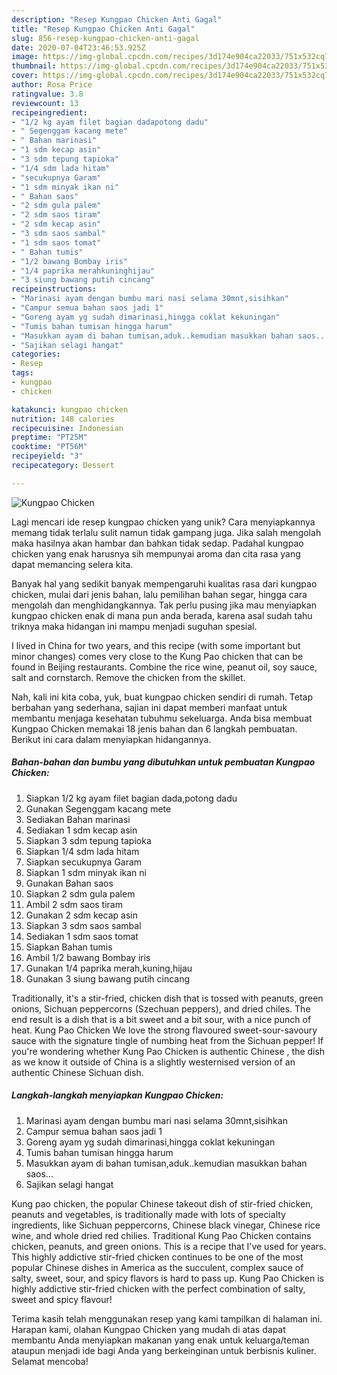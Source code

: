 ```yaml
---
description: "Resep Kungpao Chicken Anti Gagal"
title: "Resep Kungpao Chicken Anti Gagal"
slug: 856-resep-kungpao-chicken-anti-gagal
date: 2020-07-04T23:46:53.925Z
image: https://img-global.cpcdn.com/recipes/3d174e904ca22033/751x532cq70/kungpao-chicken-foto-resep-utama.jpg
thumbnail: https://img-global.cpcdn.com/recipes/3d174e904ca22033/751x532cq70/kungpao-chicken-foto-resep-utama.jpg
cover: https://img-global.cpcdn.com/recipes/3d174e904ca22033/751x532cq70/kungpao-chicken-foto-resep-utama.jpg
author: Rosa Price
ratingvalue: 3.8
reviewcount: 13
recipeingredient:
- "1/2 kg ayam filet bagian dadapotong dadu"
- " Segenggam kacang mete"
- " Bahan marinasi"
- "1 sdm kecap asin"
- "3 sdm tepung tapioka"
- "1/4 sdm lada hitam"
- "secukupnya Garam"
- "1 sdm minyak ikan ni"
- " Bahan saos"
- "2 sdm gula palem"
- "2 sdm saos tiram"
- "2 sdm kecap asin"
- "3 sdm saos sambal"
- "1 sdm saos tomat"
- " Bahan tumis"
- "1/2 bawang Bombay iris"
- "1/4 paprika merahkuninghijau"
- "3 siung bawang putih cincang"
recipeinstructions:
- "Marinasi ayam dengan bumbu mari nasi selama 30mnt,sisihkan"
- "Campur semua bahan saos jadi 1"
- "Goreng ayam yg sudah dimarinasi,hingga coklat kekuningan"
- "Tumis bahan tumisan hingga harum"
- "Masukkan ayam di bahan tumisan,aduk..kemudian masukkan bahan saos..."
- "Sajikan selagi hangat"
categories:
- Resep
tags:
- kungpao
- chicken

katakunci: kungpao chicken 
nutrition: 148 calories
recipecuisine: Indonesian
preptime: "PT25M"
cooktime: "PT56M"
recipeyield: "3"
recipecategory: Dessert

---
```



![Kungpao Chicken](https://img-global.cpcdn.com/recipes/3d174e904ca22033/751x532cq70/kungpao-chicken-foto-resep-utama.jpg)

Lagi mencari ide resep kungpao chicken yang unik? Cara menyiapkannya memang tidak terlalu sulit namun tidak gampang juga. Jika salah mengolah maka hasilnya akan hambar dan bahkan tidak sedap. Padahal kungpao chicken yang enak harusnya sih mempunyai aroma dan cita rasa yang dapat memancing selera kita.

Banyak hal yang sedikit banyak mempengaruhi kualitas rasa dari kungpao chicken, mulai dari jenis bahan, lalu pemilihan bahan segar, hingga cara mengolah dan menghidangkannya. Tak perlu pusing jika mau menyiapkan kungpao chicken enak di mana pun anda berada, karena asal sudah tahu triknya maka hidangan ini mampu menjadi suguhan spesial.

I lived in China for two years, and this recipe (with some important but minor changes) comes very close to the Kung Pao chicken that can be found in Beijing restaurants. Combine the rice wine, peanut oil, soy sauce, salt and cornstarch. Remove the chicken from the skillet.


Nah, kali ini kita coba, yuk, buat kungpao chicken sendiri di rumah. Tetap berbahan yang sederhana, sajian ini dapat memberi manfaat untuk membantu menjaga kesehatan tubuhmu sekeluarga. Anda bisa membuat Kungpao Chicken memakai 18 jenis bahan dan 6 langkah pembuatan. Berikut ini cara dalam menyiapkan hidangannya.

<!--inarticleads1-->

##### Bahan-bahan dan bumbu yang dibutuhkan untuk pembuatan Kungpao Chicken:

1. Siapkan 1/2 kg ayam filet bagian dada,potong dadu
1. Gunakan  Segenggam kacang mete
1. Sediakan  Bahan marinasi
1. Sediakan 1 sdm kecap asin
1. Siapkan 3 sdm tepung tapioka
1. Siapkan 1/4 sdm lada hitam
1. Siapkan secukupnya Garam
1. Siapkan 1 sdm minyak ikan ni
1. Gunakan  Bahan saos
1. Siapkan 2 sdm gula palem
1. Ambil 2 sdm saos tiram
1. Gunakan 2 sdm kecap asin
1. Siapkan 3 sdm saos sambal
1. Sediakan 1 sdm saos tomat
1. Siapkan  Bahan tumis
1. Ambil 1/2 bawang Bombay iris
1. Gunakan 1/4 paprika merah,kuning,hijau
1. Gunakan 3 siung bawang putih cincang


Traditionally, it&#39;s a stir-fried, chicken dish that is tossed with peanuts, green onions, Sichuan peppercorns (Szechuan peppers), and dried chiles. The end result is a dish that is a bit sweet and a bit sour, with a nice punch of heat. Kung Pao Chicken We love the strong flavoured sweet-sour-savoury sauce with the signature tingle of numbing heat from the Sichuan pepper! If you&#39;re wondering whether Kung Pao Chicken is authentic Chinese , the dish as we know it outside of China is a slightly westernised version of an authentic Chinese Sichuan dish. 

<!--inarticleads2-->

##### Langkah-langkah menyiapkan Kungpao Chicken:

1. Marinasi ayam dengan bumbu mari nasi selama 30mnt,sisihkan
1. Campur semua bahan saos jadi 1
1. Goreng ayam yg sudah dimarinasi,hingga coklat kekuningan
1. Tumis bahan tumisan hingga harum
1. Masukkan ayam di bahan tumisan,aduk..kemudian masukkan bahan saos...
1. Sajikan selagi hangat


Kung pao chicken, the popular Chinese takeout dish of stir-fried chicken, peanuts and vegetables, is traditionally made with lots of specialty ingredients, like Sichuan peppercorns, Chinese black vinegar, Chinese rice wine, and whole dried red chilies. Traditional Kung Pao Chicken contains chicken, peanuts, and green onions. This is a recipe that I&#39;ve used for years. This highly addictive stir-fried chicken continues to be one of the most popular Chinese dishes in America as the succulent, complex sauce of salty, sweet, sour, and spicy flavors is hard to pass up. Kung Pao Chicken is highly addictive stir-fried chicken with the perfect combination of salty, sweet and spicy flavour! 

Terima kasih telah menggunakan resep yang kami tampilkan di halaman ini. Harapan kami, olahan Kungpao Chicken yang mudah di atas dapat membantu Anda menyiapkan makanan yang enak untuk keluarga/teman ataupun menjadi ide bagi Anda yang berkeinginan untuk berbisnis kuliner. Selamat mencoba!
